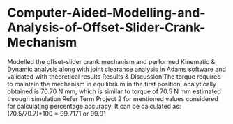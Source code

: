 # Computer-Aided-Modelling-and-Analysis-of-Offset-Slider-Crank-Mechanism
Modelled the offset-slider crank mechanism and performed Kinematic &amp; Dynamic analysis along with joint clearance analysis in Adams software and validated with theoretical results
Results & Discussion:The torque required to maintain the mechanism in equilibrium in the first position, analytically obtained is 70.70 N mm, which is similar to torque of 70.5 N
mm estimated through simulation 
Refer Term Project 2 for mentioned values considered for calculating percentage accuracy.
It can be calculated as: (70.5/70.7)*100 = 99.7171 or 99.91
